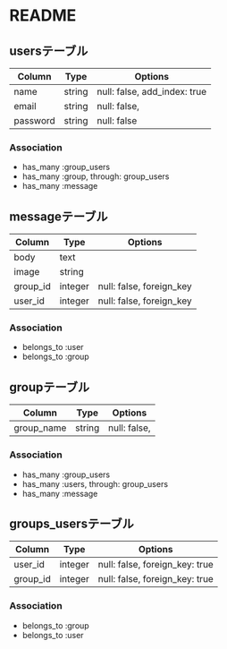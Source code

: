# README

## usersテーブル
|Column|Type|Options|
|------|----|-------|
|name|string|null: false, add_index: true|
|email|string|null: false,|
|password|string|null: false|

### Association
- has_many :group_users
- has_many :group, through: group_users
- has_many :message

## messageテーブル
|Column|Type|Options|
|------|----|-------|
|body|text|
|image|string|
|group_id|integer|null: false, foreign_key|
|user_id|integer|null: false, foreign_key|

### Association
- belongs_to :user
- belongs_to :group

## groupテーブル
|Column|Type|Options|
|------|----|-------|
|group_name|string|null: false,|

### Association
- has_many :group_users
- has_many :users, through: group_users
- has_many :message

## groups_usersテーブル

|Column|Type|Options|
|------|----|-------|
|user_id|integer|null: false, foreign_key: true|
|group_id|integer|null: false, foreign_key: true|

### Association
- belongs_to :group
- belongs_to :user



